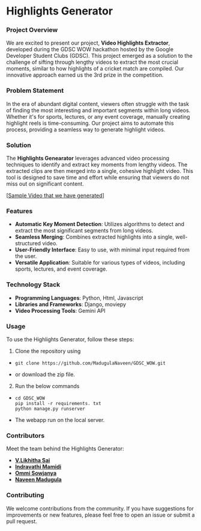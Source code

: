 # Highlights Generator

### Project Overview

We are excited to present our project, **Video Highlights Extractor**, developed during the GDSC WOW hackathon hosted by the Google Developer Student Clubs (GDSC). This project emerged as a solution to the challenge of sifting through lengthy videos to extract the most crucial moments, similar to how highlights of a cricket match are compiled. Our innovative approach earned us the 3rd prize in the competition.

### Problem Statement

In the era of abundant digital content, viewers often struggle with the task of finding the most interesting and important segments within long videos. Whether it's for sports, lectures, or any event coverage, manually creating highlight reels is time-consuming. Our project aims to automate this process, providing a seamless way to generate highlight videos.

### Solution

The **Highlights Genearator** leverages advanced video processing techniques to identify and extract key moments from lengthy videos. The extracted clips are then merged into a single, cohesive highlight video. This tool is designed to save time and effort while ensuring that viewers do not miss out on significant content.

[[Sample Video that we have generated](https://github.com/MadugulaNaveen/GDSC_WOW/assets/110622667/9989ec63-d781-4bee-98d9-82aa61fd348b)]
### Features

- **Automatic Key Moment Detection**: Utilizes algorithms to detect and extract the most significant segments from long videos.
- **Seamless Merging**: Combines extracted highlights into a single, well-structured video.
- **User-Friendly Interface**: Easy to use, with minimal input required from the user.
- **Versatile Application**: Suitable for various types of videos, including sports, lectures, and event coverage.

### Technology Stack

- **Programming Languages**: Python, Html, Javascript
- **Libraries and Frameworks**: Django, moviepy
- **Video Processing Tools**: Gemini API


### Usage

To use the Highlights Generator, follow these steps:

1. Clone the repository using
  - ```
    git clone https://github.com/MadugulaNaveen/GDSC_WOW.git
  - or download the zip file.
2. Run the below commands
  - ```
    cd GDSC_WOW
    pip install -r requirements. txt
    python manage.py runserver
  - The webapp run on the local server.
    
### Contributors

Meet the team behind the Highlights Generator:

- **[V.Likhitha Sai](https://github.com/Likhithasai04)**
- **[Indravathi Mamidi](https://github.com/Indravathimamidi)**
- **[Ommi Sowjanya](https://github.com/Sowjanya-Ommi)**
- **[Naveen Madugula](https://github.com/MadugulaNaveen)**
  
### Contributing

We welcome contributions from the community. If you have suggestions for improvements or new features, please feel free to open an issue or submit a pull request.
